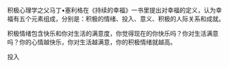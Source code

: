 
积极心理学之父马丁•塞利格在《持续的幸福》一书里提出对幸福的定义，认为幸福有五个元素组成，分别是：积极的情绪、投入、意义、积极的人际关系和成就。

积极情绪包含快乐和你对生活的满意度，你觉得现在的你快乐吗？你对生活满意吗？你的心情越快乐，你对生活越满意，你的积极情绪就越高。

投入
















<!--stackedit_data:
eyJoaXN0b3J5IjpbMTMxNzkxODE0NSwtNTQwODE2OF19
-->